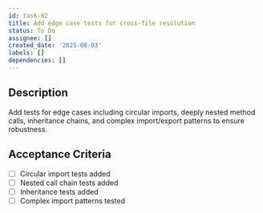 ```yaml
---
id: task-82
title: Add edge case tests for cross-file resolution
status: To Do
assignee: []
created_date: '2025-08-03'
labels: []
dependencies: []
---
```


## Description

Add tests for edge cases including circular imports, deeply nested method calls, inheritance chains, and complex import/export patterns to ensure robustness.

## Acceptance Criteria

- [ ] Circular import tests added
- [ ] Nested call chain tests added
- [ ] Inheritance tests added
- [ ] Complex import patterns tested
